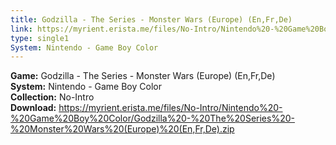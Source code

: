 ```yaml
---
title: Godzilla - The Series - Monster Wars (Europe) (En,Fr,De)
link: https://myrient.erista.me/files/No-Intro/Nintendo%20-%20Game%20Boy%20Color/Godzilla%20-%20The%20Series%20-%20Monster%20Wars%20(Europe)%20(En,Fr,De).zip
type: single1
System: Nintendo - Game Boy Color
---
```

<b>Game:</b> Godzilla - The Series - Monster Wars (Europe) (En,Fr,De)<br>
<b>System:</b> Nintendo - Game Boy Color<br>
<b>Collection:</b> No-Intro<br>
<b>Download:</b> https://myrient.erista.me/files/No-Intro/Nintendo%20-%20Game%20Boy%20Color/Godzilla%20-%20The%20Series%20-%20Monster%20Wars%20(Europe)%20(En,Fr,De).zip